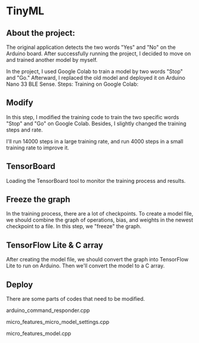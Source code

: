 # TinyML
## About the project:
The original application detects the two words "Yes" and "No" on the Arduino board. After successfully running the project, I decided to move on and trained another model by myself.

In the project, I used Google Colab to train a model by two words "Stop" and "Go." Afterward, I replaced the old model and deployed it on Arduino Nano 33 BLE Sense.
Steps:
Training on Google Colab:
## Modify
In this step, I modified the training code to train the two specific words "Stop" and "Go" on Google Colab. Besides, I slightly changed the training steps and rate. 

I'll run 14000 steps in a large training rate, and run 4000 steps in a small training rate to improve it. 

## TensorBoard
Loading the TensorBoard tool to monitor the training process and results.
## Freeze the graph
In the training process, there are a lot of checkpoints. To create a model file, we should combine the graph of operations, bias, and weights in the newest checkpoint to a file. In this step, we "freeze" the graph.
## TensorFlow Lite & C array
After creating the model file, we should convert the graph into TensorFlow Lite to run on Arduino. Then we'll convert the model to a C array.
## Deploy
There are some parts of codes that need to be modified.

arduino_command_responder.cpp

micro_features_micro_model_settings.cpp

micro_features_model.cpp
